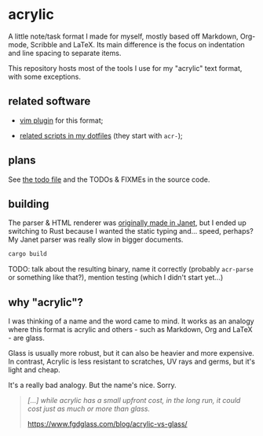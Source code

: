 # acrylic

A little note/task format I made for myself, mostly based off Markdown,
Org-mode, Scribble and LaTeX. Its main difference is the focus on
indentation and line spacing to separate items.

This repository hosts most of the tools I use for my "acrylic" text
format, with some exceptions.

## related software

- [vim plugin](https://github.com/yohannd1/acrylic.vim) for this format;

- [related scripts in my dotfiles](https://github.com/yohannd1/dotfiles/blob/master/scripts)
(they start with `acr-`);

## plans

See [the todo file](TODO.acr) and the TODOs & FIXMEs in the source code.

## building

The parser & HTML renderer was [originally made in
Janet](https://github.com/yohannd1/acrylic/tree/c4450ca1d20aa3dedb6253290a26030d62fab593),
but I ended up switching to Rust because I wanted the static typing
and... speed, perhaps? My Janet parser was really slow in bigger
documents.

```sh
cargo build
```

TODO: talk about the resulting binary, name it correctly (probably
`acr-parse` or something like that?), mention testing (which I didn't
start yet...)

## why "acrylic"?

I was thinking of a name and the word came to mind. It works as an
analogy where this format is acrylic and others - such as Markdown, Org
and LaTeX - are glass.

Glass is usually more robust, but it can also be heavier and more
expensive. In contrast, Acrylic is less resistant to scratches, UV rays
and germs, but it's light and cheap.

It's a really bad analogy. But the name's nice. Sorry.

> _[...] while acrylic has a small upfront cost, in the long run, it
> could cost just as much or more than glass._
>
> https://www.fgdglass.com/blog/acrylic-vs-glass/

